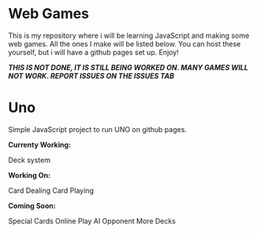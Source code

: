 # Web Games

This is my repository where i will be learning JavaScript and making some web games. All the ones I make will be listed below. You can host these yourself, but i will have a github pages set up. Enjoy!

***THIS IS NOT DONE, IT IS STILL BEING WORKED ON. MANY GAMES WILL NOT WORK. REPORT ISSUES ON THE ISSUES TAB***

# Uno
Simple JavaScript project to run UNO on github pages.


**Currenty Working:**

Deck system

**Working On:**

Card Dealing
Card Playing

**Coming Soon:**

Special Cards
Online Play
AI Opponent
More Decks